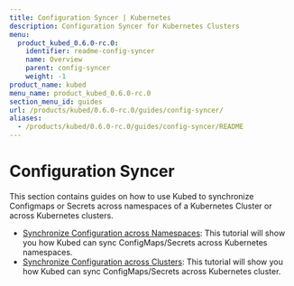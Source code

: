 ```yaml
---
title: Configuration Syncer | Kubernetes
description: Configuration Syncer for Kubernetes Clusters
menu:
  product_kubed_0.6.0-rc.0:
    identifier: readme-config-syncer
    name: Overview
    parent: config-syncer
    weight: -1
product_name: kubed
menu_name: product_kubed_0.6.0-rc.0
section_menu_id: guides
url: /products/kubed/0.6.0-rc.0/guides/config-syncer/
aliases:
  - /products/kubed/0.6.0-rc.0/guides/config-syncer/README
---
```


# Configuration Syncer

This section contains guides on how to use Kubed to synchronize Configmaps or Secrets across namespaces of a Kubernetes Cluster or across Kubernetes clusters.

- [Synchronize Configuration across Namespaces](/products/kubed/0.6.0-rc.0/guides/config-syncer/intra-cluster): This tutorial will show you how Kubed can sync ConfigMaps/Secrets across Kubernetes namespaces.
- [Synchronize Configuration across Clusters](/products/kubed/0.6.0-rc.0/guides/config-syncer/inter-cluster): This tutorial will show you how Kubed can sync ConfigMaps/Secrets across Kubernetes cluster.
